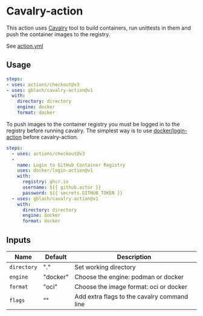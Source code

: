 # Cavalry-action

This action uses [Cavalry](https://github.com/gblach/cavalry) tool
to build containers, run unittests in them and push the container images to the registry.

See [action.yml](action.yml)

## Usage

```yaml
steps:
- uses: actions/checkout@v3
- uses: gblach/cavalry-action@v1
  with:
    directory: directory
    engine: docker
    format: docker
```

To push images to the container registry you must be logged in to the registry before running cavalry.
The simplest way is to use [docker/login-action](https://github.com/marketplace/actions/docker-login)
before cavalry-action.

```yaml
steps:
  - uses: actions/checkout@v3
  -
    name: Login to GitHub Container Registry
    uses: docker/login-action@v1
    with:
      registry: ghcr.io
      username: ${{ github.actor }}
      password: ${{ secrets.GITHUB_TOKEN }}
  - uses: gblach/cavalry-action@v1
    with:
      directory: directory
      engine: docker
      format: docker
```

## Inputs

| Name | Default | Description |
| ---- | ------- | ----------- |
| `directory` | "." | Set working directory |
| `engine` | "docker" | Choose the engine: podman or docker |
| `format` | "oci" | Choose the image format: oci or docker |
| `flags` | "" | Add extra flags to the cavalry command line |
